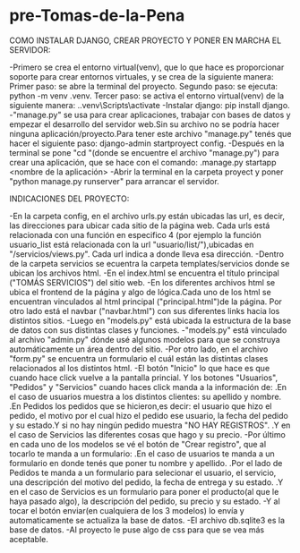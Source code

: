# pre-Tomas-de-la-Pena

COMO INSTALAR DJANGO, CREAR PROYECTO Y PONER EN MARCHA EL SERVIDOR:

-Primero se crea el entorno virtual(venv), que lo que hace es proporcionar soporte para crear entornos virtuales, y se crea de la siguiente manera:
Primer paso: se abre la terminal del proyecto.
Segundo paso: se ejecuta: python -m venv .venv.
Tercer paso: se activa el entorno virtual(venv) de la siguiente manera: .\.venv\Scripts\activate
-Instalar django: pip install django.
-"manage.py" se usa para crear aplicaciones, trabajar con bases de datos y empezar el desarrollo del servidor web.Sin su archivo no se podría hacer ninguna aplicación/proyecto.Para tener este archivo "manage.py" tenés que hacer el siguiente paso:
django-admin startproyect config.
-Después en la terminal se pone "cd <nombre del proyecto>"(donde se encuentre el archivo "manage.py") para crear una aplicación, que se hace con el comando: 
.manage.py startapp <nombre de la aplicación>
-Abrir la terminal en la carpeta proyect y poner "python manage.py runserver" para arrancar el servidor.


INDICACIONES DEL PROYECTO:

-En la carpeta config, en el archivo urls.py están ubicadas las url, es decir, las direcciones para ubicar cada sitio de la página web. Cada urls está relacionada con una función en especifico 4 (por ejemplo la función usuario_list está relacionada con la url "usuario/list/"),ubicadas en "/servicios/views.py". Cada url indica a donde lleva esa dirección.
-Dentro de la carpeta servicios se ecuentra la carpeta templates/servicios donde se ubican los archivos html.
-En el index.html se encuentra el título principal ("TOMÁS SERVICIOS") del sitio web.
-En los diferentes archivos html se ubica el frontend de la página y algo de lógica.Cada uno de los html se encuentran vinculados al html principal ("principal.html")de la página. Por otro lado está el navbar ("navbar.html") con sus diferentes links hacia los distintos sitios.
-Luego en "models.py" está ubicada la estructura de la base de datos con sus distintas clases y funciones.
-"models.py" está vinculado al archivo "admin.py" dónde usé algunos modelos para que se construya automáticamente un área dentro del sitio.
-Por otro lado, en el archivo "form.py" se encuentra un formulario el cuál están las distintas clases relacionados al los distintos html.
-El botón "Inicio" lo que hace es que cuando hace click vuelve a la pantalla princial. Y los botones "Usuarios", "Pedidos" y "Servicios" cuando haces click manda a la información de:
.En el caso de usuarios muestra a los distintos clientes: su apellido y nombre.
.En Pedidos los pedidos que se hicieron,es decir: el usuario que hizo el pedido, el motivo por el cual hizo el pedido ese usuario, la fecha del pedido y su estado.Y si no hay ningún pedido muestra "NO HAY REGISTROS".
.Y en el caso de Servicios las diferentes cosas que hago y su precio.
-Por último en cada uno de los modelos se vé el botón de "Crear registro", que al tocarlo te manda a un formulario:
.En el  caso de usuarios te manda a un formulario en donde tenés que poner tu nombre y apellido.
.Por el lado de Pedidos te manda a un formulario para selecionar el usuario, el servicio, una descripción del motivo del pedido, la fecha de entrega y su estado.
.Y en el caso de Servicios es un formulario para poner el producto(al que le haya pasado algo), la descripción del pedido, su precio y su estado.
-Y al tocar el botón enviar(en cualquiera de los 3 modelos) lo envía y automaticamente se actualiza la base de datos.
-El archivo db.sqlite3 es la base de datos.
-Al proyecto le puse algo de css para que se vea más aceptable.